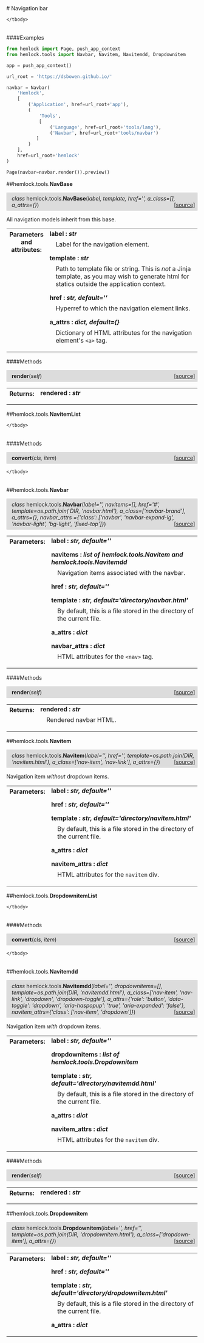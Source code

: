 <script src="https://cdn.mathjax.org/mathjax/latest/MathJax.js?config=TeX-AMS-MML_HTMLorMML" type="text/javascript"></script>

<link rel="stylesheet" href="https://assets.readthedocs.org/static/css/readthedocs-doc-embed.css" type="text/css" />

<style>
    a.src-href {
        float: right;
    }
    p.attr {
        margin-top: 0.5em;
        margin-left: 1em;
    }
    p.func-header {
        background-color: gainsboro;
        border-radius: 0.1em;
        padding: 0.5em;
        padding-left: 1em;
    }
    table.field-table {
        border-radius: 0.1em
    }
</style># Navigation bar

<table class="docutils field-list field-table" frame="void" rules="none">
    <col class="field-name" />
    <col class="field-body" />
    <tbody valign="top">
        
    </tbody>
</table>

####Examples

```python
from hemlock import Page, push_app_context
from hemlock.tools import Navbar, Navitem, Navitemdd, Dropdownitem

app = push_app_context()

url_root = 'https://dsbowen.github.io/'

navbar = Navbar(
    'Hemlock',
    [
        ('Application', href=url_root+'app'),
        (
            'Tools',
            [
                ('Language', href=url_root+'tools/lang'),
                ('Navbar', href=url_root+'tools/navbar')
           ]
        )
    ],
    href=url_root+'hemlock'
)

Page(navbar=navbar.render()).preview()
```

##hemlock.tools.**NavBase**

<p class="func-header">
    <i>class</i> hemlock.tools.<b>NavBase</b>(<i>label, template, href='', a_class=[], a_attrs={}</i>) <a class="src-href" target="_blank" href="https://github.com/dsbowen/hemlock/blob/master/hemlock/tools/navbar.py#L43">[source]</a>
</p>

All navigation models inherit from this base.

<table class="docutils field-list field-table" frame="void" rules="none">
    <col class="field-name" />
    <col class="field-body" />
    <tbody valign="top">
        <tr class="field">
    <th class="field-name"><b>Parameters and attributes:</b></td>
    <td class="field-body" width="100%"><b>label : <i>str</i></b>
<p class="attr">
    Label for the navigation element.
</p>
<b>template : <i>str</i></b>
<p class="attr">
    Path to template file or string. This is <em>not</em> a Jinja template, as you may wish to generate html for statics outside the application context.
</p>
<b>href : <i>str, default=''</i></b>
<p class="attr">
    Hyperref to which the navigation element links.
</p>
<b>a_attrs : <i>dict, default={}</i></b>
<p class="attr">
    Dictionary of HTML attributes for the navigation element's <code>&lt;a&gt;</code> tag.
</p></td>
</tr>
    </tbody>
</table>



####Methods



<p class="func-header">
    <i></i> <b>render</b>(<i>self</i>) <a class="src-href" target="_blank" href="https://github.com/dsbowen/hemlock/blob/master/hemlock/tools/navbar.py#L82">[source]</a>
</p>



<table class="docutils field-list field-table" frame="void" rules="none">
    <col class="field-name" />
    <col class="field-body" />
    <tbody valign="top">
        <tr class="field">
    <th class="field-name"><b>Returns:</b></td>
    <td class="field-body" width="100%"><b>rendered : <i>str</i></b>
<p class="attr">
    
</p></td>
</tr>
    </tbody>
</table>



##hemlock.tools.**NavitemList**





<table class="docutils field-list field-table" frame="void" rules="none">
    <col class="field-name" />
    <col class="field-body" />
    <tbody valign="top">
        
    </tbody>
</table>



####Methods



<p class="func-header">
    <i></i> <b>convert</b>(<i>cls, item</i>) <a class="src-href" target="_blank" href="https://github.com/dsbowen/hemlock/blob/master/hemlock/tools/navbar.py#L99">[source]</a>
</p>



<table class="docutils field-list field-table" frame="void" rules="none">
    <col class="field-name" />
    <col class="field-body" />
    <tbody valign="top">
        
    </tbody>
</table>



##hemlock.tools.**Navbar**

<p class="func-header">
    <i>class</i> hemlock.tools.<b>Navbar</b>(<i>label='', navitems=[], href='#', template=os.path.join( DIR, 'navbar.html'), a_class=['navbar-brand'], a_attrs={}, navbar_attrs ={'class': ['navbar', 'navbar-expand-lg', 'navbar-light', 'bg-light', 'fixed-top']}</i>) <a class="src-href" target="_blank" href="https://github.com/dsbowen/hemlock/blob/master/hemlock/tools/navbar.py#L111">[source]</a>
</p>



<table class="docutils field-list field-table" frame="void" rules="none">
    <col class="field-name" />
    <col class="field-body" />
    <tbody valign="top">
        <tr class="field">
    <th class="field-name"><b>Parameters:</b></td>
    <td class="field-body" width="100%"><b>label : <i>str, default=''</i></b>
<p class="attr">
    
</p>
<b>navitems : <i>list of hemlock.tools.Navitem and hemlock.tools.Navitemdd</i></b>
<p class="attr">
    Navigation items associated with the navbar.
</p>
<b>href : <i>str, default=''</i></b>
<p class="attr">
    
</p>
<b>template : <i>str, default='directory/navbar.html'</i></b>
<p class="attr">
    By default, this is a file stored in the directory of the current file.
</p>
<b>a_attrs : <i>dict</i></b>
<p class="attr">
    
</p>
<b>navbar_attrs : <i>dict</i></b>
<p class="attr">
    HTML attributes for the <code>&lt;nav&gt;</code> tag.
</p></td>
</tr>
    </tbody>
</table>



####Methods



<p class="func-header">
    <i></i> <b>render</b>(<i>self</i>) <a class="src-href" target="_blank" href="https://github.com/dsbowen/hemlock/blob/master/hemlock/tools/navbar.py#L157">[source]</a>
</p>



<table class="docutils field-list field-table" frame="void" rules="none">
    <col class="field-name" />
    <col class="field-body" />
    <tbody valign="top">
        <tr class="field">
    <th class="field-name"><b>Returns:</b></td>
    <td class="field-body" width="100%"><b>rendered : <i>str</i></b>
<p class="attr">
    Rendered navbar HTML.
</p></td>
</tr>
    </tbody>
</table>



##hemlock.tools.**Navitem**

<p class="func-header">
    <i>class</i> hemlock.tools.<b>Navitem</b>(<i>label='', href='', template=os.path.join(DIR, 'navitem.html'), a_class=['nav-item', 'nav-link'], a_attrs={}</i>) <a class="src-href" target="_blank" href="https://github.com/dsbowen/hemlock/blob/master/hemlock/tools/navbar.py#L172">[source]</a>
</p>

Navigation item *without* dropdown items.

<table class="docutils field-list field-table" frame="void" rules="none">
    <col class="field-name" />
    <col class="field-body" />
    <tbody valign="top">
        <tr class="field">
    <th class="field-name"><b>Parameters:</b></td>
    <td class="field-body" width="100%"><b>label : <i>str, default=''</i></b>
<p class="attr">
    
</p>
<b>href : <i>str, default=''</i></b>
<p class="attr">
    
</p>
<b>template : <i>str, default='directory/navitem.html'</i></b>
<p class="attr">
    By default, this is a file stored in the directory of the current file.
</p>
<b>a_attrs : <i>dict</i></b>
<p class="attr">
    
</p>
<b>navitem_attrs : <i>dict</i></b>
<p class="attr">
    HTML attributes for the <code>navitem</code> div.
</p></td>
</tr>
    </tbody>
</table>





##hemlock.tools.**DropdownitemList**





<table class="docutils field-list field-table" frame="void" rules="none">
    <col class="field-name" />
    <col class="field-body" />
    <tbody valign="top">
        
    </tbody>
</table>



####Methods



<p class="func-header">
    <i></i> <b>convert</b>(<i>cls, item</i>) <a class="src-href" target="_blank" href="https://github.com/dsbowen/hemlock/blob/master/hemlock/tools/navbar.py#L201">[source]</a>
</p>



<table class="docutils field-list field-table" frame="void" rules="none">
    <col class="field-name" />
    <col class="field-body" />
    <tbody valign="top">
        
    </tbody>
</table>



##hemlock.tools.**Navitemdd**

<p class="func-header">
    <i>class</i> hemlock.tools.<b>Navitemdd</b>(<i>label='', dropdownitems=[], template=os.path.join(DIR, 'navitemdd.html'), a_class=['nav-item', 'nav-link', 'dropdown', 'dropdown-toggle'], a_attrs={'role': 'button', 'data-toggle': 'dropdown', 'aria-haspopup': 'true', 'aria-expanded': 'false'}, navitem_attrs={'class': ['nav-item', 'dropdown']}</i>) <a class="src-href" target="_blank" href="https://github.com/dsbowen/hemlock/blob/master/hemlock/tools/navbar.py#L210">[source]</a>
</p>

Navigation item *with* dropdown items.

<table class="docutils field-list field-table" frame="void" rules="none">
    <col class="field-name" />
    <col class="field-body" />
    <tbody valign="top">
        <tr class="field">
    <th class="field-name"><b>Parameters:</b></td>
    <td class="field-body" width="100%"><b>label : <i>str, default=''</i></b>
<p class="attr">
    
</p>
<b>dropdownitems : <i>list of hemlock.tools.Dropdownitem</i></b>
<p class="attr">
    
</p>
<b>template : <i>str, default='directory/navitemdd.html'</i></b>
<p class="attr">
    By default, this is a file stored in the directory of the current file.
</p>
<b>a_attrs : <i>dict</i></b>
<p class="attr">
    
</p>
<b>navitem_attrs : <i>dict</i></b>
<p class="attr">
    HTML attributes for the <code>navitem</code> div.
</p></td>
</tr>
    </tbody>
</table>



####Methods



<p class="func-header">
    <i></i> <b>render</b>(<i>self</i>) <a class="src-href" target="_blank" href="https://github.com/dsbowen/hemlock/blob/master/hemlock/tools/navbar.py#L253">[source]</a>
</p>



<table class="docutils field-list field-table" frame="void" rules="none">
    <col class="field-name" />
    <col class="field-body" />
    <tbody valign="top">
        <tr class="field">
    <th class="field-name"><b>Returns:</b></td>
    <td class="field-body" width="100%"><b>rendered : <i>str</i></b>
<p class="attr">
    
</p></td>
</tr>
    </tbody>
</table>



##hemlock.tools.**Dropdownitem**

<p class="func-header">
    <i>class</i> hemlock.tools.<b>Dropdownitem</b>(<i>label='', href='', template=os.path.join(DIR, 'dropdownitem.html'), a_class=['dropdown-item'], a_attrs={}</i>) <a class="src-href" target="_blank" href="https://github.com/dsbowen/hemlock/blob/master/hemlock/tools/navbar.py#L266">[source]</a>
</p>



<table class="docutils field-list field-table" frame="void" rules="none">
    <col class="field-name" />
    <col class="field-body" />
    <tbody valign="top">
        <tr class="field">
    <th class="field-name"><b>Parameters:</b></td>
    <td class="field-body" width="100%"><b>label : <i>str, default=''</i></b>
<p class="attr">
    
</p>
<b>href : <i>str, default=''</i></b>
<p class="attr">
    
</p>
<b>template : <i>str, default='directory/dropdownitem.html'</i></b>
<p class="attr">
    By default, this is a file stored in the directory of the current file.
</p>
<b>a_attrs : <i>dict</i></b>
<p class="attr">
    
</p></td>
</tr>
    </tbody>
</table>




